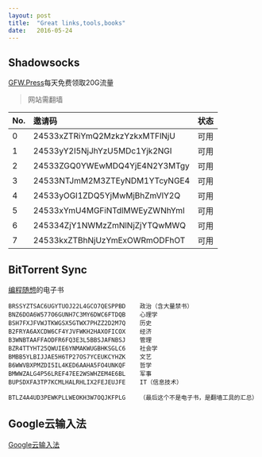 ```yaml
---
layout: post
title:  "Great links,tools,books"
date:   2016-05-24
---
```



## Shadowsocks

[GFW.Press](http://gfw.press/user/invite.php)每天免费领取20G流量
>网站需翻墙

|No.|邀请码|状态|
|:-|:-|:-:|
|0 |  24533xZTRiYmQ2MzkzYzkxMTFlNjU  |  可用|
|1| 24533yY2I5NjJhYzU5MDc1Yjk2NGI   |可用|
|2| 24533ZGQ0YWEwMDQ4YjE4N2Y3MTgy   |可用|
|3| 24533NTJmM2M3ZTEyNDM1YTcyNGE4   |可用|
|4| 24533yOGI1ZDQ5YjMwMjBhZmVlY2Q   |可用|
|5| 24533xYmU4MGFiNTdlMWEyZWNhYmI   |可用|
|6| 245334ZjY1NWMzZmNlNjZjYTQwMWQ   |可用|
|7| 24533kxZTBhNjUzYmExOWRmODFhOT   |可用|

## BitTorrent Sync

[编程随想](https://github.com/programthink/books)的电子书

```
BRSSYZTSAC6UGYTUOJ22L4GCO7QESPPBD    政治（含大量禁书）
BNZ6DOA6W577O6GUNH7C3MY6DWC6FTDQB    心理学
BSH7FXJFVWJTKWGSX5GTWX7PHZZ2D2M7Q    历史
B2FRYA6AXCDW6CF4YJVFWKH2HAXOFICOX    经济
B3WNBTAAFFAODFR6FQ3E3L5BBSJAFNBSJ    管理
BZR4TTYHT25QWUIE6YNMAKWUGBHKSGLC6    社会学
BMBB5YLBIJJAE5H6TP27OS7YCEUKCYHZK    文艺
B6WWVBXPMZDI5IL4KED6AAHA5FO4UNKQF    哲学
BMWWZALG4P56LREF47EE2WSWHZEM4E6BL    军事
BUPSDXFA3TP7KCMLHALRHLIX2FEJEUJFE    IT（信息技术）

BTLZ4A4UD3PEWKPLLWEOKH3W7OQJKFPLG    （最后这个不是电子书，是翻墙工具的汇总）
```

## Google云输入法

[Google云输入法](https://www.google.com/inputtools/try/)
